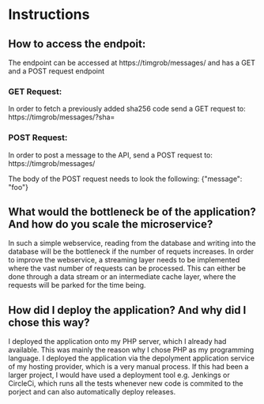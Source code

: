 # Instructions

## How to access the endpoit:
The endpoint can be accessed at https://timgrob/messages/ and has a GET and a POST request endpoint

### GET Request:
In order to fetch a previously added sha256 code send a GET request to:
https://timgrob/messages/?sha=<SHA256>

### POST Request:
In order to post a message to the API, send a POST request to:
https://timgrob/messages/

The body of the POST request needs to look the following:
{"message": "foo"}


## What would the bottleneck be of the application? And how do you scale the microservice? 
In such a simple webservice, reading from the database and writing into the database will be the bottleneck if the number of
requets increases. In order to improve the webservice, a streaming layer needs to be implemented where the vast number of
requests can be processed. This can either be done through a data stream or an intermediate cache layer, where the requests 
will be parked for the time being. 


## How did I deploy the application? And why did I chose this way?
I deployed the application onto my PHP server, which I already had available. This was mainly the reason why I chose PHP as
my programming language. I deployed the application via the depolyment application service of my hosting provider, which is a
very manual process. 
If this had been a larger project, I would have used a deployment tool e.g. Jenkings or CircleCi, which runs all the tests 
whenever new code is commited to the porject and can also automatically deploy releases. 
